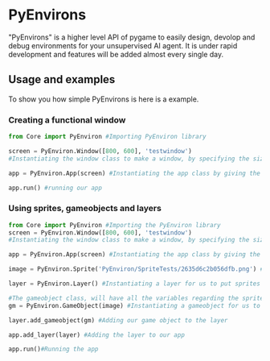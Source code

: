# PyEnvirons

"PyEnvirons" is a higher level API of pygame to easily design, devolop and debug environments for your unsupervised AI agent. It is under rapid development and features will be added almost every single day.

## Usage and examples

To show you how simple PyEnvirons is here is a example.

### Creating a functional window

```python
from Core import PyEnviron #Importing PyEnviron library

screen = PyEnviron.Window([800, 600], 'testwindow') 
#Instantiating the window class to make a window, by specifying the size and name of the window

app = PyEnviron.App(screen) #Instantiating the app class by giving the app our window

app.run() #running our app
```

### Using sprites, gameobjects and layers
```python
from Core import PyEnviron #Importing the PyEnviron library
screen = PyEnviron.Window([800, 600], 'testwindow') 
#Instantiating the window class to make a window, by specifying the size and name of the window

app = PyEnviron.App(screen) #Instantiating the app class by giving the app our window

image = PyEnviron.Sprite('PyEnviron/SpriteTests/2635d6c2b056dfb.png') #Loading a sprite for our use by specfying a file path

layer = PyEnviron.Layer() #Instantiating a layer for us to put sprites into

#The gameobject class, will have all the variables regarding the sprite, like the image, position, rotation, and script attached to it.
gm = PyEnviron.GameObject(image) #Instantiating a gameobject for us to use by giving it our sprite, position, rotation and scale are [0, 0], 0 degrees and [1, 1], respectivly, by defualt.

layer.add_gameobject(gm) #Adding our game object to the layer

app.add_layer(layer) #Adding the layer to our app

app.run()#Running the app
```
